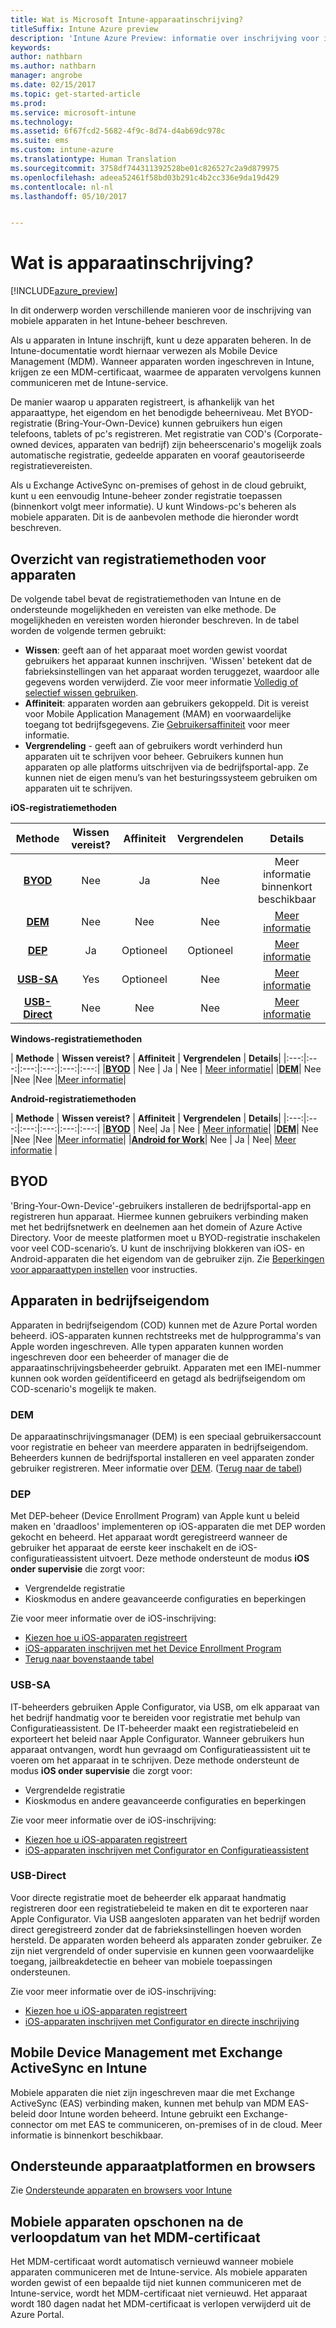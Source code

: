 ```yaml
---
title: Wat is Microsoft Intune-apparaatinschrijving?
titleSuffix: Intune Azure preview
description: 'Intune Azure Preview: informatie over inschrijving voor iOS, Android en Windows-apparaten.'
keywords: 
author: nathbarn
ms.author: nathbarn
manager: angrobe
ms.date: 02/15/2017
ms.topic: get-started-article
ms.prod: 
ms.service: microsoft-intune
ms.technology: 
ms.assetid: 6f67fcd2-5682-4f9c-8d74-d4ab69dc978c
ms.suite: ems
ms.custom: intune-azure
ms.translationtype: Human Translation
ms.sourcegitcommit: 3758df744311392528be01c826527c2a9d879975
ms.openlocfilehash: adeea52461f58bd03b291c4b2cc336e9da19d429
ms.contentlocale: nl-nl
ms.lasthandoff: 05/10/2017


---
```


# <a name="what-is-device-enrollment"></a>Wat is apparaatinschrijving?
[!INCLUDE[azure_preview](../includes/azure_preview.md)]

In dit onderwerp worden verschillende manieren voor de inschrijving van mobiele apparaten in het Intune-beheer beschreven.

Als u apparaten in Intune inschrijft, kunt u deze apparaten beheren. In de Intune-documentatie wordt hiernaar verwezen als Mobile Device Management (MDM). Wanneer apparaten worden ingeschreven in Intune, krijgen ze een MDM-certificaat, waarmee de apparaten vervolgens kunnen communiceren met de Intune-service.

De manier waarop u apparaten registreert, is afhankelijk van het apparaattype, het eigendom en het benodigde beheerniveau. Met BYOD-registratie (Bring-Your-Own-Device) kunnen gebruikers hun eigen telefoons, tablets of pc's registreren. Met registratie van COD's (Corporate-owned devices, apparaten van bedrijf) zijn beheerscenario's mogelijk zoals automatische registratie, gedeelde apparaten en vooraf geautoriseerde registratievereisten.

Als u Exchange ActiveSync on-premises of gehost in de cloud gebruikt, kunt u een eenvoudig Intune-beheer zonder registratie toepassen (binnenkort volgt meer informatie). U kunt Windows-pc's beheren als mobiele apparaten. Dit is de aanbevolen methode die hieronder wordt beschreven.


## <a name="overview-of-device-enrollment-methods"></a>Overzicht van registratiemethoden voor apparaten

De volgende tabel bevat de registratiemethoden van Intune en de ondersteunde mogelijkheden en vereisten van elke methode. De mogelijkheden en vereisten worden hieronder beschreven. In de tabel worden de volgende termen gebruikt:

- **Wissen**: geeft aan of het apparaat moet worden gewist voordat gebruikers het apparaat kunnen inschrijven. 'Wissen' betekent dat de fabrieksinstellingen van het apparaat worden teruggezet, waardoor alle gegevens worden verwijderd. Zie voor meer informatie [Volledig of selectief wissen gebruiken](../manage-devices/use-full-or-selective-wipe-on-devices-using-microsoft-intune.md).
- **Affiniteit**: apparaten worden aan gebruikers gekoppeld. Dit is vereist voor Mobile Application Management (MAM) en voorwaardelijke toegang tot bedrijfsgegevens. Zie [Gebruikersaffiniteit](enroll-ios-devices-using-device-enrollment-program.md) voor meer informatie.
- **Vergrendeling** - geeft aan of gebruikers wordt verhinderd hun apparaten uit te schrijven voor beheer. Gebruikers kunnen hun apparaten op alle platforms uitschrijven via de bedrijfsportal-app. Ze kunnen niet de eigen menu’s van het besturingssysteem gebruiken om apparaten uit te schrijven.


**iOS-registratiemethoden**

| **Methode** |    **Wissen vereist?** |    **Affiniteit**    |    **Vergrendelen** | **Details** |
|:---:|:---:|:---:|:---:|:---:|
|**[BYOD](#byod)** | Nee|    Ja |    Nee | Meer informatie binnenkort beschikbaar|
|**[DEM](#dem)**|    Nee |Nee |Nee    | [Meer informatie](enroll-ios-devices-using-device-enrollment-program.md)|
|**[DEP](#dep)**|    Ja |    Optioneel |    Optioneel|[Meer informatie](enroll-ios-devices-using-device-enrollment-program.md)|
|**[USB-SA](#usb-sa)**|    Yes |    Optioneel |    Nee| [Meer informatie](enroll-ios-devices-with-apple-configurator-and-setup-assistant.md)|
|**[USB-Direct](#usb-direct)**|    Nee |    Nee    | Nee|[Meer informatie](enroll-ios-devices-with-apple-configurator-and-direct-enrollment.md)|

**Windows-registratiemethoden**

| **Methode** |    **Wissen vereist?** |    **Affiniteit**    |    **Vergrendelen** | **Details**|
|:---:|:---:|:---:|:---:|:---:|:---:|
|**[BYOD](#byod)** | Nee |    Ja |    Nee | [Meer informatie](#enroll-windows-devices.md)|
|**[DEM](#dem)**|    Nee |Nee |Nee    |[Meer informatie](enroll-devices-using-device-enrollment-manager.md)|

**Android-registratiemethoden**

| **Methode** |    **Wissen vereist?** |    **Affiniteit**    |    **Vergrendelen** | **Details**|
|:---:|:---:|:---:|:---:|:---:|:---:|
|**[BYOD](#byod)** | Nee|    Ja |    Nee | [Meer informatie](#enroll-android-and-knox-standard-devices.md)|
|**[DEM](#dem)**|    Nee |Nee |Nee    |[Meer informatie](enroll-ios-devices-using-device-enrollment-program.md)|
|[**Android for Work**](#android-for-work)| Nee | Ja | Nee| [Meer informatie](#enroll-android-and-knox-standard-devices.md) |


## <a name="byod"></a>BYOD
'Bring-Your-Own-Device'-gebruikers installeren de bedrijfsportal-app en registreren hun apparaat. Hiermee kunnen gebruikers verbinding maken met het bedrijfsnetwerk en deelnemen aan het domein of Azure Active Directory. Voor de meeste platformen moet u BYOD-registratie inschakelen voor veel COD-scenario’s. U kunt de inschrijving blokkeren van iOS- en Android-apparaten die het eigendom van de gebruiker zijn. Zie [Beperkingen voor apparaattypen instellen](set-enrollment-restrictions.md#set-device-type-restrictions) voor instructies.

## <a name="corporate-owned-devices"></a>Apparaten in bedrijfseigendom
Apparaten in bedrijfseigendom (COD) kunnen met de Azure Portal worden beheerd. iOS-apparaten kunnen rechtstreeks met de hulpprogramma's van Apple worden ingeschreven. Alle typen apparaten kunnen worden ingeschreven door een beheerder of manager die de apparaatinschrijvingsbeheerder gebruikt. Apparaten met een IMEI-nummer kunnen ook worden geïdentificeerd en getagd als bedrijfseigendom om COD-scenario's mogelijk te maken.

### <a name="dem"></a>DEM
De apparaatinschrijvingsmanager (DEM) is een speciaal gebruikersaccount voor registratie en beheer van meerdere apparaten in bedrijfseigendom. Beheerders kunnen de bedrijfsportal installeren en veel apparaten zonder gebruiker registreren. Meer informatie over [DEM](enroll-devices-using-device-enrollment-manager.md). ([Terug naar de tabel](#overview-of-device-enrollment-methods))

### <a name="dep"></a>DEP
Met DEP-beheer (Device Enrollment Program) van Apple kunt u beleid maken en 'draadloos' implementeren op iOS-apparaten die met DEP worden gekocht en beheerd. Het apparaat wordt geregistreerd wanneer de gebruiker het apparaat de eerste keer inschakelt en de iOS-configuratieassistent uitvoert. Deze methode ondersteunt de modus **iOS onder supervisie** die zorgt voor:

  -    Vergrendelde registratie
  -    Kioskmodus en andere geavanceerde configuraties en beperkingen

Zie voor meer informatie over de iOS-inschrijving:

- [Kiezen hoe u iOS-apparaten registreert](choose-ios-enrollment-method.md)
- [iOS-apparaten inschrijven met het Device Enrollment Program](enroll-ios-devices-using-device-enrollment-program.md)
- [Terug naar bovenstaande tabel](#overview-of-device-enrollment-methods)

### <a name="usb-sa"></a>USB-SA
IT-beheerders gebruiken Apple Configurator, via USB, om elk apparaat van het bedrijf handmatig voor te bereiden voor registratie met behulp van Configuratieassistent. De IT-beheerder maakt een registratiebeleid en exporteert het beleid naar Apple Configurator. Wanneer gebruikers hun apparaat ontvangen, wordt hun gevraagd om Configuratieassistent uit te voeren om het apparaat in te schrijven. Deze methode ondersteunt de modus **iOS onder supervisie** die zorgt voor:
  -    Vergrendelde registratie
  -    Kioskmodus en andere geavanceerde configuraties en beperkingen

Zie voor meer informatie over de iOS-inschrijving:

- [Kiezen hoe u iOS-apparaten registreert](choose-ios-enrollment-method.md)
- [iOS-apparaten inschrijven met Configurator en Configuratieassistent](enroll-ios-devices-with-apple-configurator-and-setup-assistant.md)

### <a name="usb-direct"></a>USB-Direct
Voor directe registratie moet de beheerder elk apparaat handmatig registreren door een registratiebeleid te maken en dit te exporteren naar Apple Configurator. Via USB aangesloten apparaten van het bedrijf worden direct geregistreerd zonder dat de fabrieksinstellingen hoeven worden hersteld. De apparaten worden beheerd als apparaten zonder gebruiker. Ze zijn niet vergrendeld of onder supervisie en kunnen geen voorwaardelijke toegang, jailbreakdetectie en beheer van mobiele toepassingen ondersteunen.

Zie voor meer informatie over de iOS-inschrijving:

- [Kiezen hoe u iOS-apparaten registreert](choose-ios-enrollment-method.md)
- [iOS-apparaten inschrijven met Configurator en directe inschrijving](enroll-ios-devices-with-apple-configurator-and-direct-enrollment.md)

## <a name="mobile-device-management-with-exchange-activesync-and-intune"></a>Mobile Device Management met Exchange ActiveSync en Intune
Mobiele apparaten die niet zijn ingeschreven maar die met Exchange ActiveSync (EAS) verbinding maken, kunnen met behulp van MDM EAS-beleid door Intune worden beheerd. Intune gebruikt een Exchange-connector om met EAS te communiceren, on-premises of in de cloud. Meer informatie is binnenkort beschikbaar.

## <a name="supported-device-platforms-and-browsers"></a>Ondersteunde apparaatplatformen en browsers

Zie [Ondersteunde apparaten en browsers voor Intune](https://docs.microsoft.com/intune/get-started/supported-mobile-devices-and-computers)

## <a name="mobile-device-cleanup-after-mdm-certificate-expiration"></a>Mobiele apparaten opschonen na de verloopdatum van het MDM-certificaat

Het MDM-certificaat wordt automatisch vernieuwd wanneer mobiele apparaten communiceren met de Intune-service. Als mobiele apparaten worden gewist of een bepaalde tijd niet kunnen communiceren met de Intune-service, wordt het MDM-certificaat niet vernieuwd. Het apparaat wordt 180 dagen nadat het MDM-certificaat is verlopen verwijderd uit de Azure Portal.

